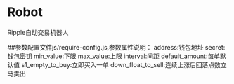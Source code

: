 # Robot
Ripple自动交易机器人

##参数配置文件js/require-config.js,参数属性说明：
address:钱包地址
secret:钱包密钥
min_value:下限
max_value:上限
interval:间距
default_amount:每单默认值
s1_empty_to_buy:立即买入一单
down_float_to_sell:连续上涨后回落点数立马卖出